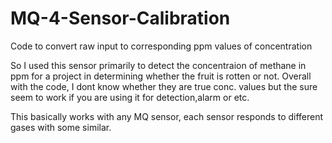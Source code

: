 # MQ-4-Sensor-Calibration
Code to convert raw input to corresponding ppm values of concentration

So I used this sensor primarily to detect the concentraion of methane in ppm for a project in determining whether the fruit is rotten or not. Overall with the code, I dont know whether they are true conc. values but the sure seem to work if you are using it for detection,alarm or etc.

This basically works with any MQ sensor, each sensor responds to different gases with some similar.
